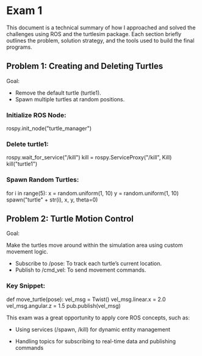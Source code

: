 # Exam 1
This document is a technical summary of how I approached and solved the challenges using ROS and the turtlesim package. Each section briefly outlines the problem, solution strategy, and the tools used to build the final programs.

## Problem 1: Creating and Deleting Turtles
Goal:
- Remove the default turtle (turtle1).
- Spawn multiple turtles at random positions.

### Initialize ROS Node:

rospy.init_node("turtle_manager")

### Delete turtle1:

rospy.wait_for_service("/kill")
kill = rospy.ServiceProxy("/kill", Kill)
kill("turtle1")

### Spawn Random Turtles:
for i in range(5):
    x = random.uniform(1, 10)
    y = random.uniform(1, 10)
    spawn("turtle" + str(i), x, y, theta=0)

## Problem 2: Turtle Motion Control
Goal:

Make the turtles move around within the simulation area using custom movement logic.
- Subscribe to /pose: To track each turtle’s current location.
- Publish to /cmd_vel: To send movement commands.

### Key Snippet:
def move_turtle(pose):
    vel_msg = Twist()
    vel_msg.linear.x = 2.0
    vel_msg.angular.z = 1.5
    pub.publish(vel_msg)

This exam was a great opportunity to apply core ROS concepts, such as:

- Using services (/spawn, /kill) for dynamic entity management

- Handling topics for subscribing to real-time data and publishing commands